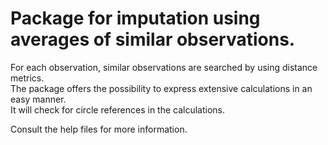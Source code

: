 # Package for imputation using averages of similar observations.
For each observation, similar observations are searched by using distance metrics.  
The package offers the possibility to express extensive calculations in an easy manner.  
It will check for circle references in the calculations.  
  
Consult the help files for more information.

